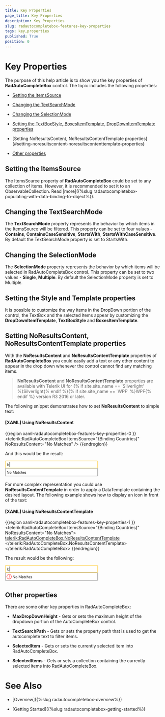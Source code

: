 ```yaml
---
title: Key Properties
page_title: Key Properties
description: Key Properties
slug: radautocompletebox-features-key-properties
tags: key,properties
published: True
position: 0
---
```


# Key Properties

The purpose of this help article is to show you the key properties of __RadAutoCompleteBox__ control. The topic includes the following properties:

* [Setting the ItemsSource](#setting-the-itemssource)

* [Changing the TextSearchMode](#changing-the-textsearchmode)

* [Changing the SelectionMode](#changing-the-selectionmode)

* [Setting the TextBoxStyle, BoxesItemTemplate, DropDownItemTemplate properties](#setting-the-style-and-template-properties)

* [Setting NoResultsContent, NoResultsContentTemplate properties] (#setting-noresultscontent-noresultscontenttemplate-properties)

* [Other properties](#other-properties)

## Setting the ItemsSource

The ItemsSource property of __RadAutoCompleteBox__ could be set to any collection of items. However, it is recommended to set it to an ObservableCollection. Read [more]({%slug radautocompletebox-populating-with-data-binding-to-object%}).

## Changing the TextSearchMode

The __TextSearchMode__ property represents the behavior by which items in the ItemsSource will be filtered. This property can be set to four values - __Contains__, __ContainsCaseSensitive__, __StartsWith__, __StartsWithCaseSensitive__. By default the TextSearchMode property is set to StartsWith.

## Changing the SelectionMode

The __SelectionMode__ property represents the behavior by which items will be selected in RadAutoCompleteBox control. This property can be set to two values - __Single__, __Multiple__. By default the SelectionMode property is set to Multiple.

## Setting the Style and Template properties

It is possible to customize the way items in the DropDown portion of the control, the TextBox and the selected Items appear by customizing the __DropDownItemTemplate__, __TextBoxStyle__ and __BoxesItemTemplate__.

## Setting NoResultsContent, NoResultsContentTemplate properties

With the __NoResultsContent__ and __NoResultsContentTemplate__ properties of __RadAutoCompleteBox__ you could easily add a text or any other content to appear in the drop down whenever the control cannot find any matching items.

>__NoResultsContent__ and __NoResultsContentTemplate__ properties are available with Telerik UI for {% if site.site_name == 'Silverlight' %}Silverlight{% endif %}{% if site.site_name == 'WPF' %}WPF{% endif %} version R3 2016 or later.

The following snippet demonstrates how to set __NoResultsContent__ to simple text:

#### __[XAML] Using NoResultsContent__

{{region xaml-radautocompletebox-features-key-properties-0 }}
	<telerik:RadAutoCompleteBox ItemsSource="{Binding Countries}" NoResultsContent="No Matches" /> 
{{endregion}}

And this would be the result:

![](images/radautocompletebox-features-key-properties-1.png)

For more complex representation you could use __NoResultsContentTemplate__ in order to apply a DataTemplate containing the desired layout. The following example shows how to display an icon in front of the text:

#### __[XAML] Using NoResultsContentTemplate__

{{region xaml-radautocompletebox-features-key-properties-1 }}
	<telerik:RadAutoCompleteBox ItemsSource="{Binding Countries}" NoResultsContent="No Matches">
		<telerik:RadAutoCompleteBox.NoResultsContentTemplate>
			<DataTemplate>
				<StackPanel Orientation="Horizontal">
					<Grid  Width="16" Height="16" VerticalAlignment="Center" HorizontalAlignment="Left">
						<Ellipse Stroke="Red" StrokeThickness="1" />
						<Path Data="M0,8 L2,8 2,10 0,10 z M0,0 L2,0 2,7 0,7 z" Fill="Red" Stretch="Fill" Margin="7 3" />
					</Grid>
					<TextBlock Text="{Binding}" Margin="3 0" />
				</StackPanel>
			</DataTemplate>
		</telerik:RadAutoCompleteBox.NoResultsContentTemplate>
	</telerik:RadAutoCompleteBox> 
{{endregion}}

The result would be the following:

![](images/radautocompletebox-features-key-properties-2.png)

## Other properties

There are some other key properties in RadAutoCompleteBox:

* __MaxDropDownHeight__ - Gets or sets the maximum height of the dropdown portion of the AutoCompleteBox control.

* __TextSearchPath__ - Gets or sets the property path that is used to get the autocomplete text to filter items.

* __SelectedItem__ - Gets or sets the currently selected item into RadAutoCompleteBox.

* __SelectedItems__ - Gets or sets a collection containing the currently selected items into RadAutoCompleteBox.

# See Also

 * [Overview]({%slug radautocompletebox-overview%})
 
 * [Getting Started]({%slug radautocompletebox-getting-started%})